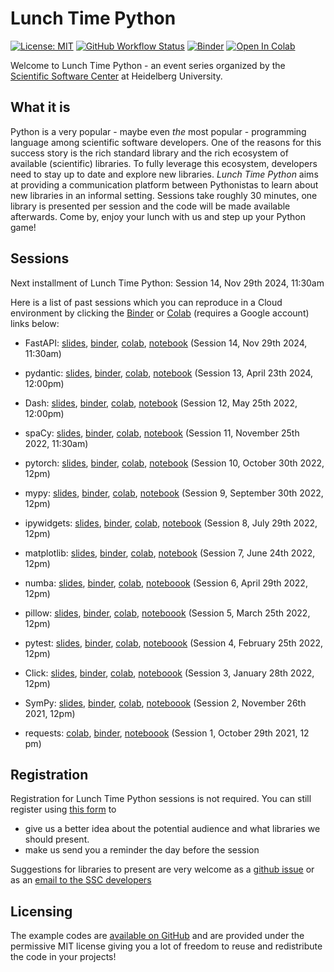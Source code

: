 # Lunch Time Python

[![License: MIT](https://img.shields.io/badge/License-MIT-yellow.svg)](https://opensource.org/licenses/MIT)
[![GitHub Workflow Status](https://img.shields.io/github/actions/workflow/status/ssciwr/lunch-time-python/ci.yml?branch=main)](https://github.com/ssciwr/lunch-time-python/actions/workflows/ci.yml)
[![Binder](https://mybinder.org/badge_logo.svg)](https://mybinder.org/v2/gh/ssciwr/lunch-time-python/main)
[![Open In Colab](https://colab.research.google.com/assets/colab-badge.svg)](https://colab.research.google.com/github/ssciwr/lunch-time-python/blob/main)

Welcome to Lunch Time Python - an event series organized by the [Scientific Software Center](https://ssc.iwr.uni-heidelberg.de) at Heidelberg University.

## What it is

Python is a very popular - maybe even *the* most popular - programming language among scientific software developers. One of the reasons for this success story is the rich standard library and the rich ecosystem of available (scientific) libraries. To fully leverage this ecosystem, developers need to stay up to date and explore new libraries. *Lunch Time Python* aims at providing a communication platform between Pythonistas to learn about new libraries in an informal setting. Sessions take roughly 30 minutes, one library is presented per session and the code will be made available afterwards. Come by, enjoy your lunch with us and step up your Python game!

## Sessions

Next installment of Lunch Time Python: Session 14, Nov 29th 2024, 11:30am

Here is a list of past sessions which you can reproduce in a Cloud environment by clicking the [Binder](https://mybinder.org) or [Colab](https://colab.research.google.com/) (requires a Google account) links below:

* FastAPI: [slides](https://ssciwr.github.io/lunch-time-python/lunchtime14/lunchtime14.slides.html), [binder](https://mybinder.org/v2/gh/ssciwr/lunch-time-python.git/HEAD?labpath=lunchtime14%2Flunchtime14.ipynb), [colab](https://colab.research.google.com/github/ssciwr/lunch-time-python/blob/main/lunchtime14/lunchtime14.ipynb), [notebook](https://ssciwr.github.io/lunch-time-python/lunchtime14/lunchtime14.ipynb) (Session 14, Nov 29th 2024, 11:30am)

* pydantic: [slides](https://ssciwr.github.io/lunch-time-python/lunchtime13/lunchtime13.slides.html), [binder](https://mybinder.org/v2/gh/ssciwr/lunch-time-python.git/HEAD?labpath=lunchtime13%2Flunchtime13.ipynb), [colab](https://colab.research.google.com/github/ssciwr/lunch-time-python/blob/main/lunchtime13/lunchtime13.ipynb), [notebook](https://ssciwr.github.io/lunch-time-python/lunchtime13/lunchtime13.ipynb) (Session 13, April 23th 2024, 12:00pm)

* Dash: [slides](https://ssciwr.github.io/lunch-time-python/lunchtime12/lunchtime12.slides.html), [binder](https://mybinder.org/v2/gh/ssciwr/lunch-time-python.git/HEAD?labpath=lunchtime12%2Flunchtime12.ipynb), [colab](https://colab.research.google.com/github/ssciwr/lunch-time-python/blob/main/lunchtime12/lunchtime12.ipynb), [notebook](https://ssciwr.github.io/lunch-time-python/lunchtime12/lunchtime12.ipynb) (Session 12, May 25th 2022, 12:00pm)

* spaCy: [slides](https://ssciwr.github.io/lunch-time-python/lunchtime11/lunchtime11.slides.html), [binder](https://mybinder.org/v2/gh/ssciwr/lunch-time-python.git/HEAD?labpath=lunchtime11%2Flunchtime11.ipynb), [colab](https://colab.research.google.com/github/ssciwr/lunch-time-python/blob/main/lunchtime11/lunchtime11.ipynb), [notebook](https://ssciwr.github.io/lunch-time-python/lunchtime11/lunchtime11.ipynb) (Session 11, November 25th 2022, 11:30am)

* pytorch: [slides](https://ssciwr.github.io/lunch-time-python/lunchtime10/lunchtime10.slides.html), [binder](https://mybinder.org/v2/gh/ssciwr/lunch-time-python.git/HEAD?labpath=lunchtime10%2Flunchtime10.ipynb), [colab](https://colab.research.google.com/github/ssciwr/lunch-time-python/blob/main/lunchtime10/lunchtime10.ipynb), [notebook](https://ssciwr.github.io/lunch-time-python/lunchtime10/lunchtime10.ipynb) (Session 10, October 30th 2022, 12pm)

* mypy: [slides](https://ssciwr.github.io/lunch-time-python/lunchtime9/lunchtime9.slides.html), [binder](https://mybinder.org/v2/gh/ssciwr/lunch-time-python.git/HEAD?labpath=lunchtime9%2Flunchtime9.ipynb), [colab](https://colab.research.google.com/github/ssciwr/lunch-time-python/blob/main/lunchtime9/lunchtime9.ipynb), [notebook](https://ssciwr.github.io/lunch-time-python/lunchtime9/lunchtime9.ipynb) (Session 9, September 30th 2022, 12pm)

* ipywidgets: [slides](https://ssciwr.github.io/lunch-time-python/lunchtime8/lunchtime8.slides.html), [binder](https://mybinder.org/v2/gh/ssciwr/lunch-time-python.git/HEAD?labpath=lunchtime8%2Flunchtime8.ipynb), [colab](https://colab.research.google.com/github/ssciwr/lunch-time-python/blob/main/lunchtime8/lunchtime8.ipynb), [notebook](https://ssciwr.github.io/lunch-time-python/lunchtime8/lunchtime8.ipynb) (Session 8, July 29th 2022, 12pm)

* matplotlib: [slides](https://ssciwr.github.io/lunch-time-python/lunchtime7/lunchtime7.slides.html), [binder](https://mybinder.org/v2/gh/ssciwr/lunch-time-python.git/HEAD?labpath=lunchtime7%2Flunchtime7.ipynb), [colab](https://colab.research.google.com/github/ssciwr/lunch-time-python/blob/main/lunchtime7/lunchtime7.ipynb), [notebook](https://ssciwr.github.io/lunch-time-python/lunchtime7/lunchtime7.ipynb) (Session 7, June 24th 2022, 12pm)

* numba: [slides](https://ssciwr.github.io/lunch-time-python/lunchtime6/lunchtime6.slides.html), [binder](https://mybinder.org/v2/gh/ssciwr/lunch-time-python.git/HEAD?labpath=lunchtime6%2Flunchtime6.ipynb), [colab](https://colab.research.google.com/github/ssciwr/lunch-time-python/blob/main/lunchtime6/lunchtime6.ipynb), [noteboook](https://ssciwr.github.io/lunch-time-python/lunchtime6/lunchtime6.ipynb) (Session 6, April 29th 2022, 12pm)

* pillow: [slides](https://ssciwr.github.io/lunch-time-python/lunchtime5/lunchtime5.slides.html), [binder](https://mybinder.org/v2/gh/ssciwr/lunch-time-python.git/HEAD?labpath=lunchtime5%2Flunchtime5.ipynb), [colab](https://colab.research.google.com/github/ssciwr/lunch-time-python/blob/main/lunchtime5/lunchtime5.ipynb), [noteboook](https://ssciwr.github.io/lunch-time-python/lunchtime5/lunchtime5.ipynb) (Session 5, March 25th 2022, 12pm)

* pytest: [slides](https://ssciwr.github.io/lunch-time-python/lunchtime4/lunchtime4.slides.html), [binder](https://mybinder.org/v2/gh/ssciwr/lunch-time-python.git/HEAD?labpath=lunchtime4%2Flunchtime4.ipynb), [colab](https://colab.research.google.com/github/ssciwr/lunch-time-python/blob/main/lunchtime4/lunchtime4.ipynb), [noteboook](https://ssciwr.github.io/lunch-time-python/lunchtime4/lunchtime4.ipynb) (Session 4, February 25th 2022, 12pm)

* Click: [slides](https://ssciwr.github.io/lunch-time-python/lunchtime3/lunchtime3.slides.html), [binder](https://mybinder.org/v2/gh/ssciwr/lunch-time-python.git/HEAD?labpath=lunchtime3%2Flunchtime3.ipynb), [colab](https://colab.research.google.com/github/ssciwr/lunch-time-python/blob/main/lunchtime3/lunchtime3.ipynb), [noteboook](https://ssciwr.github.io/lunch-time-python/lunchtime3/lunchtime3.ipynb) (Session 3, January 28th 2022, 12pm)

* SymPy: [slides](https://ssciwr.github.io/lunch-time-python/lunchtime2/lunchtime2.slides.html), [binder](https://mybinder.org/v2/gh/ssciwr/lunch-time-python.git/HEAD?labpath=lunchtime2%2Flunchtime2.ipynb), [colab](https://colab.research.google.com/github/ssciwr/lunch-time-python/blob/main/lunchtime2/lunchtime2.ipynb), [noteboook](https://ssciwr.github.io/lunch-time-python/lunchtime2/lunchtime2.ipynb) (Session 2, November 26th 2021, 12pm)

* requests: [colab](https://colab.research.google.com/github/ssciwr/lunch-time-python/blob/main/lunchtime1/lunchtime1.ipynb), [binder](https://mybinder.org/v2/gh/ssciwr/lunch-time-python.git/HEAD?labpath=lunchtime1%2Flunchtime1.ipynb), [noteboook](https://ssciwr.github.io/lunch-time-python/lunchtime1/lunchtime1.ipynb) (Session 1, October 29th 2021, 12 pm)

## Registration

Registration for Lunch Time Python sessions is not required. You can still register using [this form](https://ssc.iwr.uni-heidelberg.de/form/lunch-time-python-registration) to

* give us a better idea about the potential audience and what libraries we should present.
* make us send you a reminder the day before the session

Suggestions for libraries to present are very welcome as a [github issue](https://github.com/ssciwr/lunch-time-python/issues/new/choose) or as an [email to the SSC developers](mailto:ssc@iwr.uni-heidelberg.de)

## Licensing

The example codes are [available on GitHub](https://github.com/ssciwr/lunch-time-python) and are provided under the permissive MIT license giving you a lot of freedom to reuse and redistribute the code in your projects!
